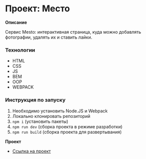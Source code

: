 # Проект: Место

**Описание**

Сервис Mesto: интерактивная страница, куда можно добавлять фотографии, удалять их и ставить лайки.

### Технологии

* HTML
* CSS
* JS
* BEM
* OOP
* WEBPACK

### Инструкция по запуску
1. Необходимо установить Node.JS и Webpack
2. Локально клонировать репозиторий
3. `npm i` (установить пакеты)
4. `npm run dev` (сборка проекта в режиме разработки)
5. `npm run build` (сборка проекта для развертывания)


**Проект**

* [Ссылка на проект](https://alraskalov.github.io/mesto/)
